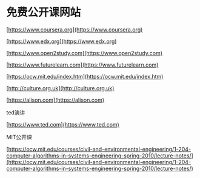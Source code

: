 # 免费公开课网站

[https://www.coursera.org](https://www.coursera.org)

[https://www.edx.org](https://www.edx.org)

[https://www.open2study.com](https://www.open2study.com)

[https://www.futurelearn.com](https://www.futurelearn.com)

[https://ocw.mit.edu/index.htm](https://ocw.mit.edu/index.htm)

[http://culture.org.uk](http://culture.org.uk)

[https://alison.com](https://alison.com)

ted演讲

[https://www.ted.com](https://www.ted.com)

MIT公开课

[https://ocw.mit.edu/courses/civil-and-environmental-engineering/1-204-computer-algorithms-in-systems-engineering-spring-2010/lecture-notes/](https://ocw.mit.edu/courses/civil-and-environmental-engineering/1-204-computer-algorithms-in-systems-engineering-spring-2010/lecture-notes/)



